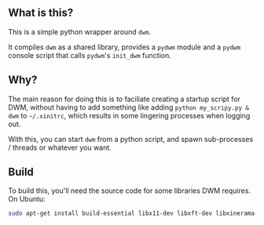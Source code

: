 ## What is this?

This is a simple python wrapper around `dwm`.

It compiles `dwm` as a shared library, provides a `pydwm` module and a `pydwm` console script that calls `pydwm`'s `init_dwm` function.

## Why?

The main reason for doing this is to faciliate creating a startup script for DWM, without having to add something like adding `python my_scripy.py & dwm` to `~/.xinitrc`, which results in some lingering processes when logging out.

With this, you can start `dwm` from a python script, and spawn sub-processes / threads or whatever you want.

## Build

To build this, you'll need the source code for some libraries DWM requires. On Ubuntu:

```bash
sudo apt-get install build-essential libx11-dev libxft-dev libxinerama-dev
```
